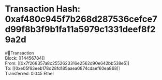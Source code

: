
Transaction Hash: 0xaf480c945f7b268d287536cefce7d99f8b3f9b1fa11a5979c1331deef8f29a2d
====================================================================================
  
#💸Transaction  
Block: [[14456784]]  
From: [[0x7f268357a8c2552623316e2562d90e642bb538e5]]  
To: [[0xe05f63eeb178d28fd185aaea0874cdaef60ea868]]  
Transferred: 0.045 Ether